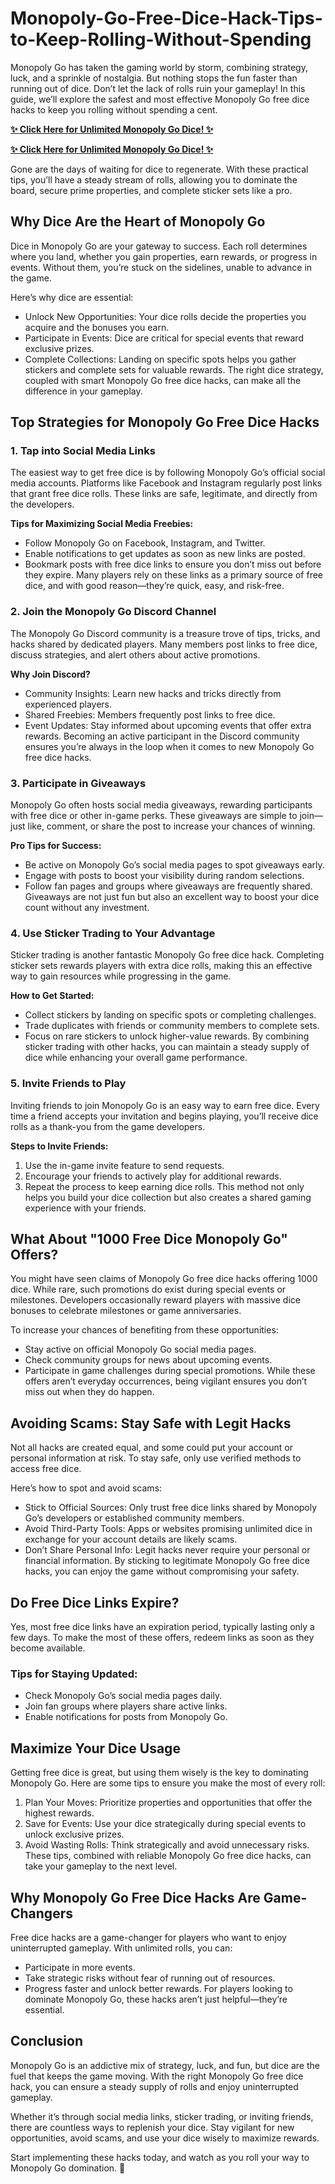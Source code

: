 # Monopoly-Go-Free-Dice-Hack-Tips-to-Keep-Rolling-Without-Spending
Monopoly Go has taken the gaming world by storm, combining strategy, luck, and a sprinkle of nostalgia. But nothing stops the fun faster than running out of dice. Don’t let the lack of rolls ruin your gameplay! In this guide, we’ll explore the safest and most effective Monopoly Go free dice hacks to keep you rolling without spending a cent.

**[✨ Click Here for Unlimited Monopoly Go Dice! ✨](https://givxo.com/monopoly-go-dice-generator/)**

**[✨ Click Here for Unlimited Monopoly Go Dice! ✨](https://givxo.com/monopoly-go-dice-generator/)**

Gone are the days of waiting for dice to regenerate. With these practical tips, you’ll have a steady stream of rolls, allowing you to dominate the board, secure prime properties, and complete sticker sets like a pro.

## Why Dice Are the Heart of Monopoly Go
Dice in Monopoly Go are your gateway to success. Each roll determines where you land, whether you gain properties, earn rewards, or progress in events. Without them, you’re stuck on the sidelines, unable to advance in the game.

Here’s why dice are essential:

- Unlock New Opportunities: Your dice rolls decide the properties you acquire and the bonuses you earn.
- Participate in Events: Dice are critical for special events that reward exclusive prizes.
- Complete Collections: Landing on specific spots helps you gather stickers and complete sets for valuable rewards.
The right dice strategy, coupled with smart Monopoly Go free dice hacks, can make all the difference in your gameplay.

## Top Strategies for Monopoly Go Free Dice Hacks
### 1. Tap into Social Media Links
The easiest way to get free dice is by following Monopoly Go’s official social media accounts. Platforms like Facebook and Instagram regularly post links that grant free dice rolls. These links are safe, legitimate, and directly from the developers.

**Tips for Maximizing Social Media Freebies:**

- Follow Monopoly Go on Facebook, Instagram, and Twitter.
- Enable notifications to get updates as soon as new links are posted.
- Bookmark posts with free dice links to ensure you don’t miss out before they expire.
Many players rely on these links as a primary source of free dice, and with good reason—they’re quick, easy, and risk-free.

### 2. Join the Monopoly Go Discord Channel
The Monopoly Go Discord community is a treasure trove of tips, tricks, and hacks shared by dedicated players. Many members post links to free dice, discuss strategies, and alert others about active promotions.

**Why Join Discord?**

- Community Insights: Learn new hacks and tricks directly from experienced players.
- Shared Freebies: Members frequently post links to free dice.
- Event Updates: Stay informed about upcoming events that offer extra rewards.
Becoming an active participant in the Discord community ensures you’re always in the loop when it comes to new Monopoly Go free dice hacks.

### 3. Participate in Giveaways
Monopoly Go often hosts social media giveaways, rewarding participants with free dice or other in-game perks. These giveaways are simple to join—just like, comment, or share the post to increase your chances of winning.

**Pro Tips for Success:**

- Be active on Monopoly Go’s social media pages to spot giveaways early.
- Engage with posts to boost your visibility during random selections.
- Follow fan pages and groups where giveaways are frequently shared.
Giveaways are not just fun but also an excellent way to boost your dice count without any investment.

### 4. Use Sticker Trading to Your Advantage
Sticker trading is another fantastic Monopoly Go free dice hack. Completing sticker sets rewards players with extra dice rolls, making this an effective way to gain resources while progressing in the game.

**How to Get Started:**

- Collect stickers by landing on specific spots or completing challenges.
- Trade duplicates with friends or community members to complete sets.
- Focus on rare stickers to unlock higher-value rewards.
By combining sticker trading with other hacks, you can maintain a steady supply of dice while enhancing your overall game performance.

### 5. Invite Friends to Play
Inviting friends to join Monopoly Go is an easy way to earn free dice. Every time a friend accepts your invitation and begins playing, you’ll receive dice rolls as a thank-you from the game developers.

**Steps to Invite Friends:**

1. Use the in-game invite feature to send requests.
2. Encourage your friends to actively play for additional rewards.
3. Repeat the process to keep earning dice rolls.
This method not only helps you build your dice collection but also creates a shared gaming experience with your friends.

## What About "1000 Free Dice Monopoly Go" Offers?
You might have seen claims of Monopoly Go free dice hacks offering 1000 dice. While rare, such promotions do exist during special events or milestones. Developers occasionally reward players with massive dice bonuses to celebrate milestones or game anniversaries.

To increase your chances of benefiting from these opportunities:

- Stay active on official Monopoly Go social media pages.
- Check community groups for news about upcoming events.
- Participate in game challenges during special promotions.
While these offers aren’t everyday occurrences, being vigilant ensures you don’t miss out when they do happen.

## Avoiding Scams: Stay Safe with Legit Hacks
Not all hacks are created equal, and some could put your account or personal information at risk. To stay safe, only use verified methods to access free dice.

Here’s how to spot and avoid scams:

- Stick to Official Sources: Only trust free dice links shared by Monopoly Go’s developers or established community members.
- Avoid Third-Party Tools: Apps or websites promising unlimited dice in exchange for your account details are likely scams.
- Don’t Share Personal Info: Legit hacks never require your personal or financial information.
By sticking to legitimate Monopoly Go free dice hacks, you can enjoy the game without compromising your safety.

## Do Free Dice Links Expire?
Yes, most free dice links have an expiration period, typically lasting only a few days. To make the most of these offers, redeem links as soon as they become available.

### Tips for Staying Updated:

- Check Monopoly Go’s social media pages daily.
- Join fan groups where players share active links.
- Enable notifications for posts from Monopoly Go.

## Maximize Your Dice Usage
Getting free dice is great, but using them wisely is the key to dominating Monopoly Go. Here are some tips to ensure you make the most of every roll:

1. Plan Your Moves: Prioritize properties and opportunities that offer the highest rewards.
2. Save for Events: Use your dice strategically during special events to unlock exclusive prizes.
3. Avoid Wasting Rolls: Think strategically and avoid unnecessary risks.
These tips, combined with reliable Monopoly Go free dice hacks, can take your gameplay to the next level.

## Why Monopoly Go Free Dice Hacks Are Game-Changers
Free dice hacks are a game-changer for players who want to enjoy uninterrupted gameplay. With unlimited rolls, you can:

- Participate in more events.
- Take strategic risks without fear of running out of resources.
- Progress faster and unlock better rewards.
For players looking to dominate Monopoly Go, these hacks aren’t just helpful—they’re essential.

## Conclusion
Monopoly Go is an addictive mix of strategy, luck, and fun, but dice are the fuel that keeps the game moving. With the right Monopoly Go free dice hack, you can ensure a steady supply of rolls and enjoy uninterrupted gameplay.

Whether it’s through social media links, sticker trading, or inviting friends, there are countless ways to replenish your dice. Stay vigilant for new opportunities, avoid scams, and use your dice wisely to maximize rewards.

Start implementing these hacks today, and watch as you roll your way to Monopoly Go domination. 🎲
